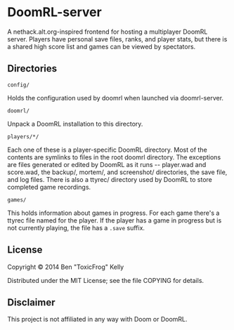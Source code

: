 # DoomRL-server

A nethack.alt.org-inspired frontend for hosting a multiplayer DoomRL server. Players have personal save files, ranks, and player stats, but there is a shared high score list and games can be viewed by spectators.

## Directories

    config/

Holds the configuration used by doomrl when launched via doomrl-server.

    doomrl/

Unpack a DoomRL installation to this directory.

    players/*/

Each one of these is a player-specific DoomRL directory. Most of the contents are symlinks to files in the root doomrl directory. The exceptions are files generated or edited by DoomRL as it runs -- player.wad and score.wad, the backup/, mortem/, and screenshot/ directories, the save file, and log files. There is also a ttyrec/ directory used by DoomRL to store completed game recordings.

    games/

This holds information about games in progress. For each game there's a ttyrec file named for the player. If the player has a game in progress but is not currently playing, the file has a `.save` suffix.

## License

Copyright © 2014 Ben "ToxicFrog" Kelly

Distributed under the MIT License; see the file COPYING for details.

## Disclaimer

This project is not affiliated in any way with Doom or DoomRL.
